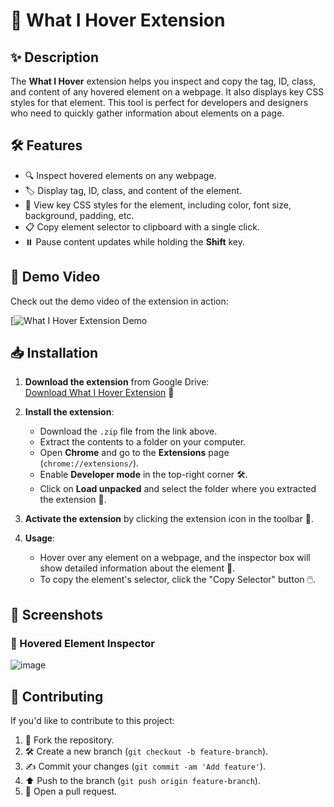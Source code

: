 # 🚀 **What I Hover Extension** 

## ✨ Description
The **What I Hover** extension helps you inspect and copy the tag, ID, class, and content of any hovered element on a webpage. It also displays key CSS styles for that element. This tool is perfect for developers and designers who need to quickly gather information about elements on a page.

## 🛠️ Features
- 🔍 Inspect hovered elements on any webpage.
- 🏷️ Display tag, ID, class, and content of the element.
- 🎨 View key CSS styles for the element, including color, font size, background, padding, etc.
- 📋 Copy element selector to clipboard with a single click.
- ⏸️ Pause content updates while holding the **Shift** key.
## 🎥 Demo Video

Check out the demo video of the extension in action:

[![What I Hover Extension Demo](https://drive.google.com/file/d/1thiMT8HrMKuEnrV-6O4U6Etmu3RlOLxZ/view?usp=sharing)

## 📥 Installation

1. **Download the extension** from Google Drive:  
   [Download What I Hover Extension](https://drive.google.com/file/d/1-UFdc4sY-9-qvnYfBeLPzwQSoiw0vIAO/view?usp=sharing) 📂

2. **Install the extension**:
   - Download the `.zip` file from the link above.
   - Extract the contents to a folder on your computer.
   - Open **Chrome** and go to the **Extensions** page (`chrome://extensions/`).
   - Enable **Developer mode** in the top-right corner 🛠️.
   - Click on **Load unpacked** and select the folder where you extracted the extension 📁.

3. **Activate the extension** by clicking the extension icon in the toolbar 🔑.

4. **Usage**:
   - Hover over any element on a webpage, and the inspector box will show detailed information about the element 🧐.
   - To copy the element's selector, click the "Copy Selector" button 🖱️.

## 📸 Screenshots

### 👀 Hovered Element Inspector
![image](https://github.com/user-attachments/assets/a8cd8767-e0b9-432e-85e6-697d0fd9065e)

## 🤝 Contributing

If you'd like to contribute to this project:
1. 🍴 Fork the repository.
2. 🛠️ Create a new branch (`git checkout -b feature-branch`).
3. ✍️ Commit your changes (`git commit -am 'Add feature'`).
4. ⬆️ Push to the branch (`git push origin feature-branch`).
5. 🔀 Open a pull request.


